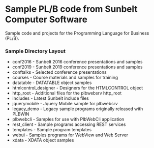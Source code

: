 # Sample PL/B code from Sunbelt Computer Software

Sample code and projects for the Programming Language for Business (PL/B).

### Sample Directory Layout
* conf2016     - Sunbelt 2016 conference presentations and samples
* conf2019     - Sunbelt 2019 conference presentations and samples
* conftalks    - Selected conference presentations
* courses      - Course materials and samples for training 
* datatable    - DATATABLE object samples
* htmlcontrol_designer - Designers for the HTMLCONTROL object
* http_root    - Additional files for the plbwebsrv http_root
* includes     - Latest Sunbelt include files
* jquerymobile - Jquery Mobile sample for plbwebsrv
* legacy_demo  - Legacy sample programs originally released with PLBWIN
* plbwebcli    - Samples for use with PlbWebCli application
* rest_client  - Sample programs accessing REST services
* templates    - Sample program templates 
* webui        - Samples programs for WebView and Web Server
* xdata        - XDATA object samples 
